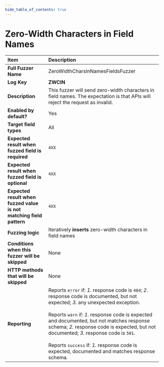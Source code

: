 ```yaml
--- 
hide_table_of_contents: true
---
```


# Zero-Width Characters in Field Names

| Item                                                                | Description                                                                                                                                                                                                                                                                                                                                                                                                                                 |
|:--------------------------------------------------------------------|:--------------------------------------------------------------------------------------------------------------------------------------------------------------------------------------------------------------------------------------------------------------------------------------------------------------------------------------------------------------------------------------------------------------------------------------------|
| **Full Fuzzer Name**                                                | ZeroWidthCharsInNamesFieldsFuzzer                                                                                                                                                                                                                                                                                                                                                                                                           |
| **Log Key**                                                         | **ZWCIN**                                                                                                                                                                                                                                                                                                                                                                                                                                   |
| **Description**                                                     | This fuzzer will send zero-width characters in field names. The expectation is that APIs will reject the request as invalid.                                                                                                                                                                                                                                                                                                                |
| **Enabled by default?**                                             | Yes                                                                                                                                                                                                                                                                                                                                                                                                                                         |
| **Target field types**                                              | All                                                                                                                                                                                                                                                                                                                                                                                                                                         |
| **Expected result when fuzzed field is required**                   | `4XX`                                                                                                                                                                                                                                                                                                                                                                                                                                       |
| **Expected result when fuzzed field is optional**                   | `4XX`                                                                                                                                                                                                                                                                                                                                                                                                                                       |
| **Expected result when fuzzed value is not matching field pattern** | `4XX`                                                                                                                                                                                                                                                                                                                                                                                                                                       |
| **Fuzzing logic**                                                   | Iteratively **inserts** zero-width characters in field names                                                                                                                                                                                                                                                                                                                                                                                |
| **Conditions when this fuzzer will be skipped**                     | None                                                                                                                                                                                                                                                                                                                                                                                                                                        |
| **HTTP methods that will be skipped**                               | None                                                                                                                                                                                                                                                                                                                                                                                                                                        |
| **Reporting**                                                       | Reports `error` if: *1.* response code is `404`; *2.* response code is documented, but not expected; *3.* any unexpected exception. <br/><br/> Reports `warn` if: *1.* response code is expected and documented, but not matches response schema; *2.* response code is expected, but not documented; *3.* response code is `501`. <br/><br/> Reports `success` if: *1.* response code is expected, documented and matches response schema. | 
